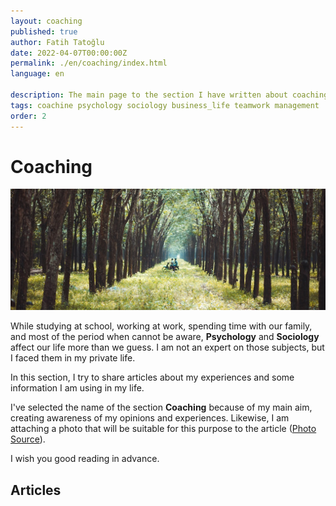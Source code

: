 ```yaml
---
layout: coaching
published: true
author: Fatih Tatoğlu
date: 2022-04-07T00:00:00Z
permalink: ./en/coaching/index.html
language: en

description: The main page to the section I have written about coaching, business life, teamwork, and management.
tags: coachine psychology sociology business_life teamwork management
order: 2
---
```


# Coaching

![Posts](../../image/coaching.jpg)

While studying at school, working at work, spending time with our family, and most of the period when cannot be aware, **Psychology** and **Sociology** affect our life more than we guess. I am not an expert on those subjects, but I faced them in my private life.

In this section, I try to share articles about my experiences and some information I am using in my life.

I've selected the name of the section **Coaching** because of my main aim, creating awareness of my opinions and experiences. Likewise, I am attaching a photo that will be suitable for this purpose to the article ([Photo Source](https://www.pexels.com/tr-tr/fotograf/ormanin-ortasinda-motosiklet-suren-iki-kisi-fotografi-1006116/)).

I wish you good reading in advance.

## Articles
